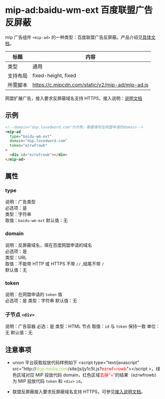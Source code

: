 # mip-ad:baidu-wm-ext 百度联盟广告反屏蔽

mip 广告组件 `<mip-ad>` 的一种类型：百度联盟广告反屏蔽。产品介绍见[具体文档](http://yingxiao.baidu.com/zhichi/knowledge/detail.action?channelId=4&classId=13484&knowledgeId=15198)。

标题|内容
----|----
类型|通用
支持布局|fixed-height, fixed
所需脚本|https://c.mipcdn.com/static/v2/mip-ad/mip-ad.js

网盟扩展广告，接入要求反屏蔽域名支持 HTTPS，接入说明：[说明文档](http://yingxiao.baidu.com/zhichi/knowledge/detail.action?channelId=4&classId=13484&knowledgeId=15198)  

## 示例

```html
<!--domain="dup.lovedword.com"为示例，需要填写在网盟申请的domain-->
<mip-ad
  type="baidu-wm-ext"
  domain="dup.lovedword.com"
  token="ezrwfrowb"
>
  <div id="ezrwfrowb"></div>
</mip-ad>
```

## 属性

### type

说明：广告类型  
必选项：是  
类型：字符串  
取值：`baidu-wm-ext`
默认值：无

### domain

说明：反屏蔽域名，填在百度网盟申请的域名  
必选项：是  
类型：URL  
取值：不能带 HTTP 或 HTTPS 不带 `//` ,结尾不带 `/`  
默认值：无

### token

说明：在网盟申请的 `token` 值  
必选项：是
类型：字符串
默认值：无

### 子节点 `<div>`

说明：广告容器
必选：是
类型：HTML 节点
取值：`id` 与 `token` 保持一致
单位：无
默认值：无

## 注意事项

- union 平台获取投放代码样例如下 &lt;script type="text/javascript" src="http://<font color="yellowgreen">dup.media.com</font>/site/js/jy1c5t.js?<font color="red">ezrwf=rowb</font>"&gt;&lt;/script &gt;，绿色区域对应 MIP 投放代码 domain，红色区域<font color="red">去掉“=”</font>的结果（ezrwfrowb）为 MIP 投放代码 `token` 和 `<div>` `id`。

- 联盟反屏蔽接入要求反屏蔽域名支持 HTTPS，可参见[接入说明文档](http://yingxiao.baidu.com/zhichi/knowledge/detail.action?channelId=4&classId=13484&knowledgeId=15198)。
